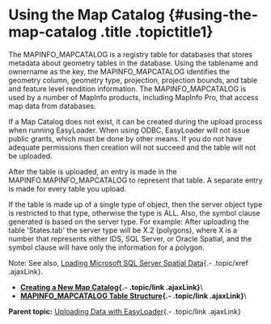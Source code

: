 Using the Map Catalog {#using-the-map-catalog .title .topictitle1}
=====================

<div class="body conbody">

The <span class="ph filepath">MAPINFO\_MAPCATALOG</span> is a registry table for databases that stores metadata about geometry tables in the database. Using the tablename and ownername as the key, the <span class="ph filepath">MAPINFO\_MAPCATALOG</span> identifies the geometry column, geometry type, projection, projection bounds, and table and feature level rendition information. The <span class="ph filepath">MAPINFO\_MAPCATALOG</span> is used by a number of MapInfo products, including MapInfo Pro, that access map data from databases.

If a Map Catalog does not exist, it can be created during the upload process when running EasyLoader. When using ODBC, EasyLoader will not issue public grants, which must be done by other means. If you do not have adequate permissions then creation will not succeed and the table will not be uploaded.

After the table is uploaded, an entry is made in the <span class="ph filepath">MAPINFO.MAPINFO\_MAPCATALOG</span> to represent that table. A separate entry is made for every table you upload.

If the table is made up of a single type of object, then the server object type is restricted to that type, otherwise the type is ALL. Also, the symbol clause generated is based on the server type. For example: After uploading the table 'States.tab' the server type will be X.2 (polygons), where X is a number that represents either IDS, SQL Server, or Oracle Spatial, and the symbol clause will have only the information for a polygon.

<div class="note note">

<span class="notetitle">Note:</span> See also, [Loading Microsoft SQL Server Spatial Data](guide/loadingsqlserverspatialdata.html){.- .topic/xref .ajaxLink}.

</div>

</div>

<div class="related-links" functx="http://www.functx.com">

<div class="related-links-title">

</div>

-   **[Creating a New Map Catalog](guide/../guide/creatingmapcatalog.html){.- .topic/link .ajaxLink}**\
-   **[MAPINFO\_MAPCATALOG Table Structure](guide/../guide/mapcatalogtablestructure.html){.- .topic/link .ajaxLink}**\

<div class="familylinks">

<div class="parentlink">

**Parent topic:** [Uploading Data with EasyLoader](guide/../guide/chapterintro.html){.- .topic/link .ajaxLink}

</div>

</div>

</div>
